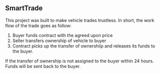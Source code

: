 ## SmartTrade

This project was built to make vehicle trades trustless. In short, the work flow of the trade goes as follow:
1. Buyer funds contract with the agreed upon price
2. Seller transfers ownership of vehicle to buyer
3. Contract picks up the transfer of ownershiip and releases its funds to the buyer.

If the transfer of ownership is not assigned to the buyer within 24 hours. Funds will be sent back to the buyer.
